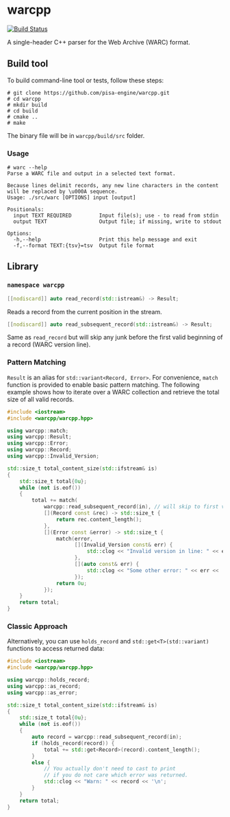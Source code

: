 warcpp
======

[![Build Status](https://travis-ci.org/pisa-engine/warcpp.svg?branch=master)](https://travis-ci.org/pisa-engine/warcpp)

A single-header C++ parser for the Web Archive (WARC) format.

## Build tool

To build command-line tool or tests, follow these steps:

    # git clone https://github.com/pisa-engine/warcpp.git
    # cd warcpp
    # mkdir build
    # cd build
    # cmake ..
    # make

The binary file will be in `warcpp/build/src` folder.

### Usage

    # warc --help
    Parse a WARC file and output in a selected text format.

    Because lines delimit records, any new line characters in the content
    will be replaced by \u000A sequence.
    Usage: ./src/warc [OPTIONS] input [output]

    Positionals:
      input TEXT REQUIRED         Input file(s); use - to read from stdin
      output TEXT                 Output file; if missing, write to stdout

    Options:
      -h,--help                   Print this help message and exit
      -f,--format TEXT:{tsv}=tsv  Output file format

## Library

### `namespace warcpp`

```cpp
[[nodiscard]] auto read_record(std::istream&) -> Result;
```
Reads a record from the current position in the stream.

```cpp
[[nodiscard]] auto read_subsequent_record(std::istream&) -> Result;
```
Same as `read_record` but will skip any junk before the first
valid beginning of a record (WARC version line).

### Pattern Matching

`Result` is an alias for `std::variant<Record, Error>`.
For convenience, `match` function is provided to enable basic pattern matching.
The following example shows how to iterate over a WARC collection
and retrieve the total size of all valid records.

```cpp
#include <iostream>
#include <warcpp/warcpp.hpp>

using warcpp::match;
using warcpp::Result;
using warcpp::Error;
using warcpp::Record;
using warcpp::Invalid_Version;

std::size_t total_content_size(std::ifstream& is)
{
    std::size_t total{0u};
    while (not is.eof())
    {
        total += match(
            warcpp::read_subsequent_record(in), // will skip to first valid beginning
            [](Record const &rec) -> std::size_t {
                return rec.content_length();
            },
            [](Error const &error) -> std::size_t {
                match(error,
                      [](Invalid_Version const& err) {
                          std::clog << "Invalid version in line: " << err.version << '\n';
                      },
                      [](auto const& err) {
                          std::clog << "Some other error: " << err << '\n';
                      });
                return 0u;
            });
    }
    return total;
}
```

### Classic Approach

Alternatively, you can use `holds_record` and `std::get<T>(std::variant)`
functions to access returned data:

```cpp
#include <iostream>
#include <warcpp/warcpp.hpp>

using warcpp::holds_record;
using warcpp::as_record;
using warcpp::as_error;

std::size_t total_content_size(std::ifstream& is)
{
    std::size_t total{0u};
    while (not is.eof())
    {
        auto record = warcpp::read_subsequent_record(in);
        if (holds_record(record)) {
            total += std::get<Record>(record).content_length();
        }
        else {
            // You actually don't need to cast to print
            // if you do not care which error was returned.
            std::clog << "Warn: " << record << '\n';
        }
    }
    return total;
}
```
